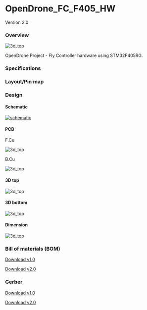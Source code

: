 # OpenDrone_FC_F405_HW 

Version 2.0

### Overview

![3d_top](../Demo/v2.0/Board_Demo.png)

OpenDrone Project - Fly Controller hardware using STM32F405RG.

### Specifications

### Layout/Pin map

### Design

#### Schematic

[![schematic](../Demo/v2.0/Schematic.png)](../Schematic/Schematic_OpenDrone_FC_F405_HW_v2.0.pdf)

#### PCB

F.Cu

![3d_top](../Demo/v2.0/F.Cu.png)

B.Cu

![3d_top](../Demo/v2.0/B.Cu.png)

#### 3D top

![3d_top](../Demo/v2.0/3d_top.png)

#### 3D bottom

![3d_top](../Demo/v2.0/3d_bottom.png)

#### Dimension

![3d_top](../Demo/v2.0/dimension.png)

### Bill of materials (BOM)

[Download v1.0](../BOM/BOM_OpenDrone_FC_F405_HW_v1.0.xlsx)

[Download v2.0](../BOM/BOM_OpenDrone_FC_F405_HW_v2.0.xlsx)

### Gerber

[Download v1.0](../Gerber/Gerber_OpenDrone_FC_F405_HW_v1.0.zip)

[Download v2.0](../Gerber/Gerber_OpenDrone_FC_F405_HW_v2.0.zip)
